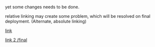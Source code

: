 yet some changes needs to be done.

relative linking may create some problem, which will be resolved on final deployment. (Alternate, absolute linking)

<a href="https://adharshkrish.github.io/pec.edu/sitemap/sitemap.html" > link </a>

<a href="https://adharshkrish.github.io/pec.edu/sitemap/site.html" > link 2 /final </a>
